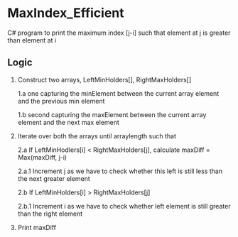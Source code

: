 # MaxIndex_Efficient
C# program to print the maximum index [j-i] such that element at j is greater than element at i

Logic
-----
1. Construct two arrays, LeftMinHolders[], RightMaxHolders[] 

   1.a one capturing the minElement between the current array element and the previous min element

   1.b second capturing the maxElement between the current array element and the next max element

2. Iterate over both the arrays until arraylength such that
   
   2.a If LeftMinHodlers[i] < RightMaxHolders[j], calculate
          maxDiff = Max(maxDiff, j-i)
   
      2.a.1 Increment j as we have to check whether this left is still less than the next greater element
   
   2.b If LeftMinHolders[i] > RightMaxHolders[j]
   
      2.b.1 Increment i as we have to check whether left element is still greater than the right element

3. Print maxDiff
      
  
